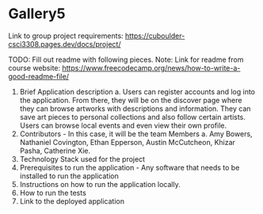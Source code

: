 # Gallery5
Link to group project  requirements: https://cuboulder-csci3308.pages.dev/docs/project/


TODO: Fill out readme with following pieces.
          Note: Link for readme from course website: https://www.freecodecamp.org/news/how-to-write-a-good-readme-file/ 

1. Brief Application description
   a. Users can register accounts and log into the application. From there, they will be on the discover page where they can browse artworks with descriptions and information. They can save art pieces to personal collections
   and also follow certain artists. Users can browse local events and even view their own profile. 
2. Contributors - In this case, it will be the team Members
   a. Amy Bowers, Nathaniel Covington, Ethan Epperson, Austin McCutcheon, Khizar Pasha, Catherine Xie. 
3. Technology Stack used for the project
4. Prerequisites to run the application - Any software that needs to be installed to run the application
5. Instructions on how to run the application locally.
6. How to run the tests
7. Link to the deployed application
